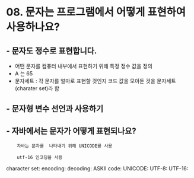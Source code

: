 # 08. 문자는 프로그램에서 어떻게 표현하여 사용하나요?

## - 문자도 정수로 표현합니다.
+ 어떤 문자를 컴퓨터 내부에서 표현하기 위해 특정 정수 값을 정의
+ A 는 65
+ 문자세트 : 각 문자를 얼마로 표현할 것인지 코드 값을 모아둔 것을 문자세트(charater set)라 함

## - 문자형 변수 선언과 사용하기



## - 자바에서는 문자가 어떻게 표현되나요?
        자바는 문자를  나타내기 위해 UNICODE를 사용

        utf-16 인코딩을 사용


     






character set:
encoding:
decoding:
ASKII code:
UNICODE:
UTF-8:
UTF-16: